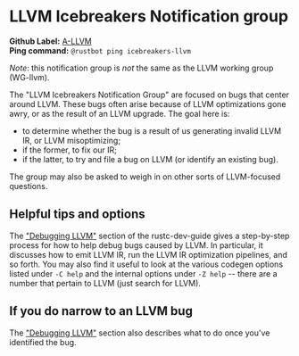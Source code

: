 # LLVM Icebreakers Notification group

**Github Label:** [A-LLVM] <br>
**Ping command:** `@rustbot ping icebreakers-llvm`

[A-LLVM]: https://github.com/rust-lang/rust/labels/A-LLVM

*Note*: this notification group is *not* the same as the LLVM working group
(WG-llvm).

The "LLVM Icebreakers Notification Group" are focused on bugs that center around
LLVM. These bugs often arise because of LLVM optimizations gone awry, or as the
result of an LLVM upgrade. The goal here is:

- to determine whether the bug is a result of us generating invalid LLVM IR,
  or LLVM misoptimizing;
- if the former, to fix our IR;
- if the latter, to try and file a bug on LLVM (or identify an existing bug).

The group may also be asked to weigh in on other sorts of LLVM-focused
questions.

## Helpful tips and options

The ["Debugging LLVM"][d] section of the
rustc-dev-guide gives a step-by-step process for how to help debug bugs
caused by LLVM. In particular, it discusses how to emit LLVM IR, run
the LLVM IR optimization pipelines, and so forth. You may also find
it useful to look at the various codegen options listed under `-C help`
and the internal options under `-Z help` -- there are a number that
pertain to LLVM (just search for LLVM).

[d]: ../backend/debugging.md

## If you do narrow to an LLVM bug

The ["Debugging LLVM"][d] section also describes what to do once
you've identified the bug.
